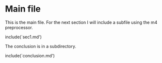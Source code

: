 # Main file

This is the main file.
For the next section I will include a subfile using the m4 preprocessor.

include(`sec1.md')

The conclusion is in a subdirectory.

include(`conclusion.md')
